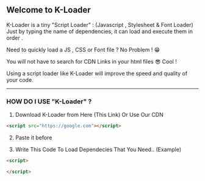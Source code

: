 ## Welcome to K-Loader

K-Loader is a tiny "Script Loader" : (Javascript , Stylesheet & Font Loader) Just by typing the name of dependencies, it can load and execute them in order .

Need to quickly load a JS , CSS or Font file ? No Problem ! 😁

You will not have to search for CDN Links in your html files 😎 Cool !

Using a script loader like K-Loader will improve the speed and quality of your code.

----------

### HOW DO I USE "K-Loader" ?

1. Download K-Loader from Here (This Link) Or Use Our CDN

```HTML
<script src="https://google.com"></script>
```

2. Paste it before </head>

3. Write This Code To Load Dependecies That You Need.. (Example)

```HTML
<script>

</script>
```

